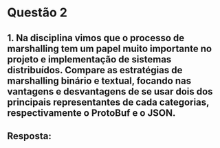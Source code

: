 # Questão 2
## 1. Na disciplina vimos que o processo de marshalling tem um papel muito importante no projeto e implementação de sistemas distribuídos. Compare as estratégias de marshalling binário e textual, focando nas vantagens e desvantagens de se usar dois dos principais representantes de cada categorias, respectivamente o ProtoBuf e o JSON.

## Resposta:
